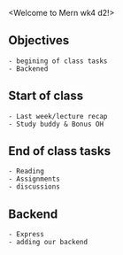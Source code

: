 <Welcome to Mern wk4 d2!>

## Objectives
    - begining of class tasks
    - Backened

## Start of class
    - Last week/lecture recap
    - Study buddy & Bonus OH

## End of class tasks
    - Reading 
    - Assignments
    - discussions

## Backend
    - Express
    - adding our backend